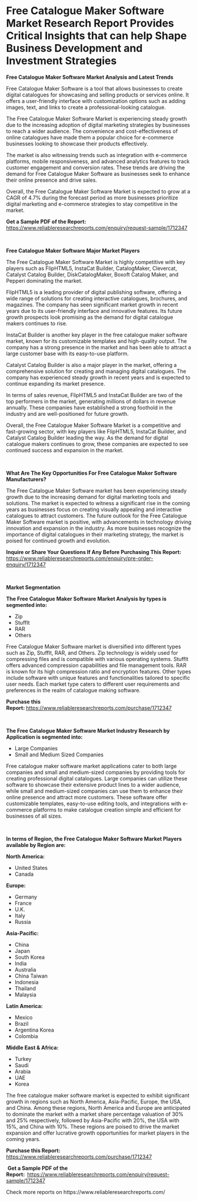 <p><h1>Free Catalogue Maker Software Market Research Report Provides Critical Insights that can help Shape Business Development and Investment Strategies</h1></p><p><strong>Free Catalogue Maker Software Market Analysis and Latest Trends</strong></p>
<p><p>Free Catalogue Maker Software is a tool that allows businesses to create digital catalogues for showcasing and selling products or services online. It offers a user-friendly interface with customization options such as adding images, text, and links to create a professional-looking catalogue.</p><p>The Free Catalogue Maker Software Market is experiencing steady growth due to the increasing adoption of digital marketing strategies by businesses to reach a wider audience. The convenience and cost-effectiveness of online catalogues have made them a popular choice for e-commerce businesses looking to showcase their products effectively.</p><p>The market is also witnessing trends such as integration with e-commerce platforms, mobile responsiveness, and advanced analytics features to track customer engagement and conversion rates. These trends are driving the demand for Free Catalogue Maker Software as businesses seek to enhance their online presence and drive sales.</p><p>Overall, the Free Catalogue Maker Software Market is expected to grow at a CAGR of 4.7% during the forecast period as more businesses prioritize digital marketing and e-commerce strategies to stay competitive in the market.</p></p>
<p><strong>Get a Sample PDF of the Report:&nbsp;</strong> <a href="https://www.reliableresearchreports.com/enquiry/request-sample/1712347">https://www.reliableresearchreports.com/enquiry/request-sample/1712347</a></p>
<p>&nbsp;</p>
<p><strong>Free Catalogue Maker Software Major Market Players</strong></p>
<p><p>The Free Catalogue Maker Software Market is highly competitive with key players such as FlipHTML5, InstaCat Builder, CatalogMaker, Clevercat, Catalyst Catalog Builder, DiskCatalogMaker, Boxoft Catalog Maker, and Pepperi dominating the market. </p><p>FlipHTML5 is a leading provider of digital publishing software, offering a wide range of solutions for creating interactive catalogues, brochures, and magazines. The company has seen significant market growth in recent years due to its user-friendly interface and innovative features. Its future growth prospects look promising as the demand for digital catalogue makers continues to rise.</p><p>InstaCat Builder is another key player in the free catalogue maker software market, known for its customizable templates and high-quality output. The company has a strong presence in the market and has been able to attract a large customer base with its easy-to-use platform.</p><p>Catalyst Catalog Builder is also a major player in the market, offering a comprehensive solution for creating and managing digital catalogues. The company has experienced steady growth in recent years and is expected to continue expanding its market presence.</p><p>In terms of sales revenue, FlipHTML5 and InstaCat Builder are two of the top performers in the market, generating millions of dollars in revenue annually. These companies have established a strong foothold in the industry and are well-positioned for future growth.</p><p>Overall, the Free Catalogue Maker Software Market is a competitive and fast-growing sector, with key players like FlipHTML5, InstaCat Builder, and Catalyst Catalog Builder leading the way. As the demand for digital catalogue makers continues to grow, these companies are expected to see continued success and expansion in the market.</p></p>
<p>&nbsp;</p>
<p><strong>What Are The Key Opportunities For Free Catalogue Maker Software Manufacturers?</strong></p>
<p><p>The Free Catalogue Maker Software market has been experiencing steady growth due to the increasing demand for digital marketing tools and solutions. The market is expected to witness a significant rise in the coming years as businesses focus on creating visually appealing and interactive catalogues to attract customers. The future outlook for the Free Catalogue Maker Software market is positive, with advancements in technology driving innovation and expansion in the industry. As more businesses recognize the importance of digital catalogues in their marketing strategy, the market is poised for continued growth and evolution.</p></p>
<p><strong>Inquire or Share Your Questions If Any Before Purchasing This Report:</strong> <a href="https://www.reliableresearchreports.com/enquiry/pre-order-enquiry/1712347">https://www.reliableresearchreports.com/enquiry/pre-order-enquiry/1712347</a></p>
<p>&nbsp;</p>
<p><strong>Market Segmentation</strong></p>
<p><strong>The Free Catalogue Maker Software Market Analysis by types is segmented into:</strong></p>
<p><ul><li>Zip</li><li>StuffIt</li><li>RAR</li><li>Others</li></ul></p>
<p><p>Free Catalogue Maker Software market is diversified into different types such as Zip, StuffIt, RAR, and Others. Zip technology is widely used for compressing files and is compatible with various operating systems. StuffIt offers advanced compression capabilities and file management tools. RAR is known for its high compression ratio and encryption features. Other types include software with unique features and functionalities tailored to specific user needs. Each market type caters to different user requirements and preferences in the realm of catalogue making software.</p></p>
<p><strong>Purchase this Report:&nbsp;</strong><a href="https://www.reliableresearchreports.com/purchase/1712347">https://www.reliableresearchreports.com/purchase/1712347</a></p>
<p>&nbsp;</p>
<p><strong>The Free Catalogue Maker Software Market Industry Research by Application is segmented into:</strong></p>
<p><ul><li>Large Companies</li><li>Small and Medium Sized Companies</li></ul></p>
<p><p>Free catalogue maker software market applications cater to both large companies and small and medium-sized companies by providing tools for creating professional digital catalogues. Large companies can utilize these software to showcase their extensive product lines to a wider audience, while small and medium-sized companies can use them to enhance their online presence and attract more customers. These software offer customizable templates, easy-to-use editing tools, and integrations with e-commerce platforms to make catalogue creation simple and efficient for businesses of all sizes.</p></p>
<p>&nbsp;</p>
<p><strong>In terms of Region, the Free Catalogue Maker Software Market Players available by Region are:</strong></p>
<p>
    <p> <strong> North America: </strong>
        <ul>
            <li>United States</li>
            <li>Canada</li>
        </ul>
        </p> 
    <p> <strong> Europe: </strong>
        <ul>
            <li>Germany</li>
            <li>France</li>
            <li>U.K.</li>
            <li>Italy</li>
            <li>Russia</li>
        </ul>
        </p> 
    <p> <strong> Asia-Pacific: </strong>
        <ul>
            <li>China</li>
            <li>Japan</li>
            <li>South Korea</li>
            <li>India</li>
            <li>Australia</li>
            <li>China Taiwan</li>
            <li>Indonesia</li>
            <li>Thailand</li>
            <li>Malaysia</li>
        </ul>
        </p> 
    <p> <strong> Latin America: </strong>
        <ul>
            <li>Mexico</li>
            <li>Brazil</li>
            <li>Argentina Korea</li>
            <li>Colombia</li>
        </ul>
        </p> 
    <p> <strong> Middle East & Africa: </strong>
        <ul>
            <li>Turkey</li>
            <li>Saudi</li>
            <li>Arabia</li>
            <li>UAE</li>
            <li>Korea</li>
        </ul>
    </p>
    </p>
<p><p>The free catalogue maker software market is expected to exhibit significant growth in regions such as North America, Asia-Pacific, Europe, the USA, and China. Among these regions, North America and Europe are anticipated to dominate the market with a market share percentage valuation of 30% and 25% respectively, followed by Asia-Pacific with 20%, the USA with 15%, and China with 10%. These regions are poised to drive the market expansion and offer lucrative growth opportunities for market players in the coming years.</p></p>
<p><strong>Purchase this Report: </strong><a href="https://www.reliableresearchreports.com/purchase/1712347">https://www.reliableresearchreports.com/purchase/1712347</a></p>
<p>&nbsp;<strong>Get a Sample PDF of the Report:&nbsp;&nbsp;</strong><a href="https://www.reliableresearchreports.com/enquiry/request-sample/1712347">https://www.reliableresearchreports.com/enquiry/request-sample/1712347</a></p>
<p><strong></strong></p>
<p>Check more reports on https://www.reliableresearchreports.com/</p>